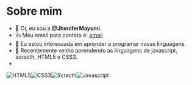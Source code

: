 # Sobre mim

- 👋 Oi, eu sou a **@JheniferMayumi**.
- 👍 Meu email para contato é: [email](jhenifer.mayumi.silva@escola.pr.gov.br)
- 👀 Eu estou interessada em aprender a programar novas linguagens.
- 🌱 Recentemente venho aprendendo as linguagens de javascript, scracth, HTML5 e CSS3.
- 
![HTML5]({https://img.shields.io/badge/HTML5-E34F26?style=for-the-badge&logo=html5&logoColor=white})![CSS3]({https://img.shields.io/badge/CSS3-1572B6?style=for-the-badge&logo=css3&logoColor=white})![Scracth]({https://img.shields.io/badge/Scratch-4D97FF?style=for-the-badge&logo=Scratch&logoColor=white})![Javascript]({https://img.shields.io/badge/JavaScript-323330?style=for-the-badge&logo=javascript&logoColor=F7DF1E})
          
          
